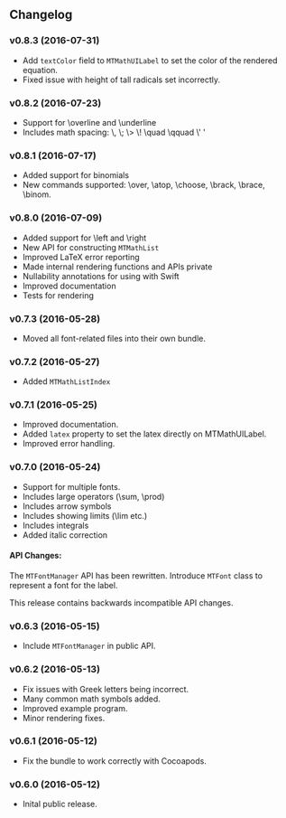 ## Changelog

### v0.8.3 (2016-07-31)
* Add `textColor` field to `MTMathUILabel` to set the color of the
  rendered equation.
* Fixed issue with height of tall radicals set incorrectly.

### v0.8.2 (2016-07-23)
* Support for \\overline and \\underline
* Includes math spacing: \\, \\; \\> \\! \\quad \\qquad \\' '

### v0.8.1 (2016-07-17)
* Added support for binomials
* New commands supported: \\over, \\atop, \\choose, \\brack, \\brace,
  \\binom.

### v0.8.0 (2016-07-09)
* Added support for \\left and \\right
* New API for constructing `MTMathList`
* Improved LaTeX error reporting
* Made internal rendering functions and APIs private
* Nullability annotations for using with Swift
* Improved documentation
* Tests for rendering

### v0.7.3 (2016-05-28)
* Moved all font-related files into their own bundle.

### v0.7.2 (2016-05-27)
* Added `MTMathListIndex`

### v0.7.1 (2016-05-25)
* Improved documentation.
* Added `latex` property to set the latex directly on MTMathUILabel.
* Improved error handling.

### v0.7.0 (2016-05-24)

* Support for multiple fonts.
* Includes large operators (\\sum, \\prod)
* Includes arrow symbols
* Includes showing limits (\\lim etc.)
* Includes integrals
* Added italic correction

#### API Changes:
The `MTFontManager` API has been rewritten.
Introduce `MTFont` class to represent a font for the label.

This release contains backwards incompatible API changes.

### v0.6.3 (2016-05-15)
* Include `MTFontManager` in public API.

### v0.6.2 (2016-05-13)
* Fix issues with Greek letters being incorrect.
* Many common math symbols added.
* Improved example program.
* Minor rendering fixes.

### v0.6.1 (2016-05-12)
* Fix the bundle to work correctly with Cocoapods.

### v0.6.0 (2016-05-12)
* Inital public release.

